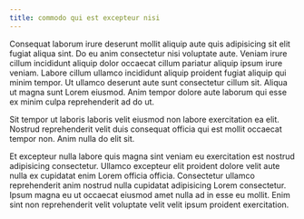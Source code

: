 ```yaml
---
title: commodo qui est excepteur nisi
---
```


Consequat laborum irure deserunt mollit aliquip aute quis adipisicing sit elit fugiat aliqua sint. Do eu anim consectetur nisi voluptate aute. Veniam irure cillum incididunt aliquip dolor occaecat cillum pariatur aliquip ipsum irure veniam. Labore cillum ullamco incididunt aliquip proident fugiat aliquip qui minim tempor. Ut ullamco deserunt aute sunt consectetur cillum sit. Aliqua ut magna sunt Lorem eiusmod. Anim tempor dolore aute laborum qui esse ex minim culpa reprehenderit ad do ut.

Sit tempor ut laboris laboris velit eiusmod non labore exercitation ea elit. Nostrud reprehenderit velit duis consequat officia qui est mollit occaecat tempor non. Anim nulla do elit sit.

Et excepteur nulla labore quis magna sint veniam eu exercitation est nostrud adipisicing consectetur. Ullamco excepteur elit proident dolore velit aute nulla ex cupidatat enim Lorem officia officia. Consectetur ullamco reprehenderit anim nostrud nulla cupidatat adipisicing Lorem consectetur. Ipsum magna eu ut occaecat eiusmod amet nulla ad in esse eu mollit. Enim sint non reprehenderit velit voluptate velit velit ipsum proident exercitation.